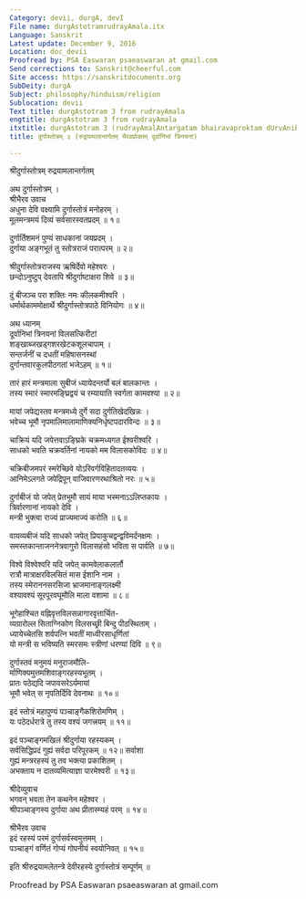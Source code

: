 ```yaml
---
Category: devii, durgA, devI
File name: durgAstotramrudrayAmala.itx
Language: Sanskrit
Latest update: December 9, 2016
Location: doc_devii
Proofread by: PSA Easwaran psaeaswaran at gmail.com
Send corrections to: Sanskrit@cheerful.com
Site access: https://sanskritdocuments.org
SubDeity: durgA
Subject: philosophy/hinduism/religion
Sublocation: devii
Text title: durgAstotram 3 from rudrayAmala
engtitle: durgAstotram 3 from rudrayAmala
itxtitle: durgAstotram 3 (rudrayAmalAntargatam bhairavaproktam dUrvAnibhAM trinayanAM)
title: दुर्गास्तोत्रम् ३ (रुद्रयामलान्तर्गतम् भैरवप्रोक्तम् दूर्वानिभां त्रिनयनां)

---
```

  
 श्रीदुर्गास्तोत्रम् रुद्रयामलान्तर्गतम्   
  
अथ दुर्गास्तोत्रम् ।  
श्रीभैरव उवाच  
अधुना देवि वक्ष्यामि दुर्गास्तोत्रं मनोहरम् ।  
मूलमन्त्रमयं दिव्यं सर्वसारस्वतप्रदम् ॥ १॥  
  
दुर्गार्तिशमनं पुण्यं साधकानां जयप्रदम् ।  
दुर्गाया अङ्गभूतं तु स्तोत्रराजं परात्परम् ॥ २॥  
  
श्रीदुर्गास्तोत्रराजस्य ऋषिर्देवो महेश्वरः ।  
छन्दोऽनुष्टुप् देवतापि श्रीदुर्गाष्टाक्षरा शिवे ॥ ३॥  
  
दुं बीजञ्च परा शक्तिः नमः कीलकमीश्वरि ।  
धर्मार्थकाममोक्षार्थे श्रीदुर्गास्तोत्रपाठे विनियोगः ॥ ४॥  
  
अथ ध्यानम्  
दूर्वानिभां त्रिनयनां विलसत्किरीटां  
     शङ्खाब्जखड्गशरखेटकशूलचापाम् ।  
सन्तर्जनीं च दधतीं महिषासनस्थां  
     दुर्गान्तवारकुलपीठगतां भजेऽहम् ॥ १॥  
  
तारं हारं मन्त्रमाला सुबीजं ध्यायेदन्तर्यो बलं बालकान्तः ।  
तस्य स्मारं स्मारमङ्घ्रिद्वयं च रम्यायाति स्वर्गता कामवश्या ॥ २॥  
  
मायां जपेद्यस्तव मन्त्रमध्ये दुर्गे सदा दुर्गतिखेदखिन्नः ।  
भवेच्च भूमौ नृपमालिमालामाणिक्यनिर्धृष्टपदारविन्दः ॥ ३॥  
  
चाक्रियं यदि जपेत्तवाऽङ्घ्रिके चक्रमध्यगत ईश्वरीश्वरि ।  
साधको भवति चक्रवर्तिनां नायको मम विलासकोविदः ॥ ४॥  
  
चक्रिबीजमपरं स्मरेच्छिवे योऽरिवर्गविहितादतव्ययः ।  
आनिमेऽलगते जपेद्रिपून् वाजिवारणरथाश्रितो नरः ॥ ५॥  
  
दुर्गाबीजं यो जपेत् प्रेतभूमौ सायं माया भस्मनाऽऽलिप्तकायः ।  
त्रिर्वारणानां नायको देवि ।  
मन्त्री भुक्त्वा राज्यं प्राज्यमाज्यं करोति ॥ ६॥  
  
वायव्यबीजं यदि साधको जपेत् प्रियाकुचद्वन्द्वविमर्दनक्षमः ।  
समस्तकान्ताजननेत्रवागुरो विलासहंसो भविता स पार्वति ॥ ७॥  
  
विश्वे विश्वेश्वरि यदि जपेत् कामवेलाकलार्तौ  
     रात्रौ मात्राक्षरविलसितं मास ईशानि नाम ।  
तस्य स्मेराननसरसिजा भ्राजमानाङ्गलक्ष्मी  
     वश्यावश्यं सूरपूरवघूमौलि माला वशामा ॥ ८॥  
  
भूगेहाश्चित वह्निवृत्तविलसन्नागारवृत्तार्चित-  
     व्यग्रारोल्ल सिताग्निकोण विलसच्छ्री बिन्दु पीठस्थिताम् ।  
ध्यायेच्चेतसि शर्वपत्नि भवतीं माध्वीरसाधृर्णितां  
     यो मन्त्री स भविष्यति स्मरसमः स्त्रीणां धरण्यां दिवि ॥ ९॥  
  
दुर्गास्तवं मनुमयं मनुराजमौलि-  
     र्माणिक्यमुत्तमशिवाङ्गरहस्यभूतम् ।  
प्रातः पठेद्यदि जपावसरेऽर्यमायां  
     भूमौ भवेत् स नृपतिर्दिवि देवनाथः ॥ १०॥  
  
इदं स्तोत्रं महापुण्यं पञ्चाङ्गैकशिरोमणिम् ।  
यः पठेदर्धरात्रे तु तस्य वश्यं जगत्त्रयम् ॥ ११॥  
  
इदं पञ्चाङ्गमखिलं श्रीदुर्गाया रहस्यकम् ।  
सर्वसिद्धिप्रदं गुह्यं सर्वदा परिपूरकम् ॥ १२॥ सर्वाशा  
गुह्यं मन्त्ररहस्यं तु तव भक्त्या प्रकाशितम् ।  
अभक्ताय न दातव्यमित्याज्ञा पारमेश्वरी ॥ १३॥  
  
श्रीदेव्युवाच  
भगवन् भवता तेन कथनेन महेश्वर ।  
श्रीपञ्चाङ्गस्य दुर्गाया अथ प्रीतास्म्यहं परम् ॥ १४॥  
  
श्रीभैरव उवाच  
इदं रहस्यं परमं दुर्गासर्वस्वमुत्तमम् ।  
पञ्चाङ्गं वर्णितं गोप्यं गोपनीयं स्वयोनिवत् ॥ १५॥  
  
इति श्रीरुद्रयामलेतन्त्रे देवीरहस्ये दुर्गास्तोत्रं सम्पूर्णम् ॥  
  
  
  
Proofread by PSA Easwaran psaeaswaran at gmail.com  
  
